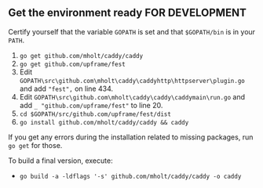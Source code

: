 ## Get the environment ready FOR DEVELOPMENT

Certify yourself that the variable `GOPATH` is set and that `$GOPATH/bin` is in your `PATH`.

1. `go get github.com/mholt/caddy/caddy`
4. `go get github.com/upframe/fest`
5. Edit `GOPATH\src\github.com\mholt\caddy\caddyhttp\httpserver\plugin.go` and add `"fest",` on line 434.
6. Edit `GOPATH\src\github.com\mholt\caddy\caddy\caddymain\run.go` and add `_ "github.com/upframe/fest"` to line 20.
5. `cd $GOPATH/src/github.com/upframe/fest/dist`
6. `go install github.com/mholt/caddy/caddy && caddy`

If you get any errors during the installation related to missing packages, run `go get` for those.

To build a final version, execute:

+ `go build -a -ldflags '-s' github.com/mholt/caddy/caddy -o caddy`
